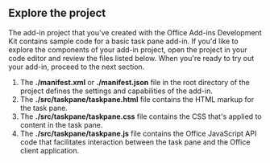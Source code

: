 ## Explore the project

The add-in project that you've created with the Office Add-ins Development Kit contains sample code for a basic task pane add-in. If you'd like to explore the components of your add-in project, open the project in your code editor and review the files listed below. When you're ready to try out your add-in, proceed to the next section.

1. The **./manifest.xml** or **./manifest.json** file in the root directory of the project defines the settings and capabilities of the add-in.
1. The **./src/taskpane/taskpane.html** file contains the HTML markup for the task pane.
1. The **./src/taskpane/taskpane.css** file contains the CSS that's applied to content in the task pane.
1. The **./src/taskpane/taskpane.js** file contains the Office JavaScript API code that facilitates interaction between the task pane and the Office client application.